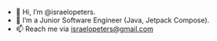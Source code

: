 - 👋 Hi, I’m @israelopeters.
- 🌱 I’m a Junior Software Engineer (Java, Jetpack Compose).
- 📫 Reach me via israelopeters@gmail.com

<!---
israelopeters/israelopeters is a ✨ special ✨ repository because its `README.md` (this file) appears on your GitHub profile.
You can click the Preview link to take a look at your changes.
--->
